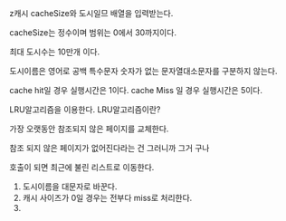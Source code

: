 z캐시 cacheSize와 도시일므 배열을 입력받는다.

cacheSize는 정수이며 범위는 0에서 30까지이다.

최대 도시수는 10만개 이다.

도시이름은 영어로 공백 특수문자 숫자가 없는 문자열대소문자를 구분하지 않는다.

cache hit일 경우 실행시간은 1이다.
cache Miss 일 경우 실행시간은 5이다.

LRU알고리즘을 이용한다. LRU알고리즘이란?

가장 오랫동안 참조되지 않은 페이지를 교체한다.

참조 되지 않은 페이지가 없어진다라는 건 그러니까 그거 구나

호출이 되면 최근에 불린 리스트로 이동한다. 

1. 도시이름을 대문자로 바꾼다.
2. 캐시 사이즈가 0일 경우는 전부다 miss로 처리한다.
3. 